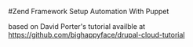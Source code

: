 #Zend Framework Setup Automation With Puppet

based on David Porter's tutorial availble at https://github.com/bighappyface/drupal-cloud-tutorial
